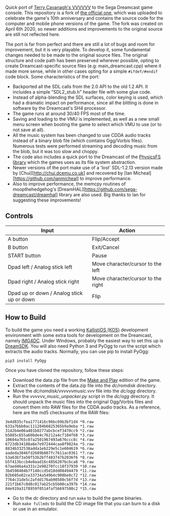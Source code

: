 Quick port of [Terry Cavanagh's VVVVVV](https://thelettervsixtim.es/) to the Sega Dreamcast game console. This repository is a fork of [the official one](https://github.com/TerryCavanagh/VVVVVV), which was uploaded to celebrate the game's 10th anniversary and contains the source code for the computer and mobile phone versions of the game. The fork was created on April 6th 2020, so newer additions and improvements to the original source are still not reflected here.

The port is far from perfect and there are still a lot of bugs and room for improvement, but it is very playable. To develop it, some fundamental changes needed to be made to the original source files. The original structure and code path has been preserved wherever possible, opting to create Dreamcast-specific source files (e.g: main_dreamcast.cpp) where it made more sense, while in other cases opting for a simple ```#ifdef/#endif``` code block. Some characteristics of the port:

- Backported all the SDL calls from the 2.0 API to the old 1.2 API. It incluides a simple "SDL2_stub.h" header file with some glue code.
- Instead of alpha-blending the SDL surfaces, color keying is used, which had a dramatic impact on performance, since all the blitting is done in software by the Dreamcast's SH4 processor.
- The game runs at around 30/40 FPS most of the time.
- Saving and loading to the VMU is implemented, as well as a new small menu screen when booting the game to select which VMU to use (or to not save at all).
- All the music system has been changed to use CDDA audio tracks instead of a binary blob file (which cointains Ogg/Vorbis files). Numerous tests were performed streaming and decoding music from the blob, but it was too slow and choppy.
- The code also includes a quick port to the Dreamcast of the [PhysicsFS library](https://www.icculus.org/physfs/) which the games uses as its file system abstraction.
- Newer versions of the port make use of a 'lost' SDL-1.2.13 version made by [Chui][http://chui.dcemu.co.uk] and recovered by [Ian Micheal][https://github.com/ianmicheal] to improve performance.
- Also to improve performance, the memcpy routines of moopthehedgehog's [DreamHAL][https://github.com/sega-dreamcast/dreamhal] library are also used. Big thanks to Ian for suggesting these improvements!

Controls
--------

Input | Action
--- | ---
A button                                  | Flip/Accept  
B button                                  | Exit/Cancel   
START button                              | Pause         
Dpad left / Analog stick left             | Move character/cursor to the left  
Dpad right / Analog stick right           | Move character/cursor to the right 
Dpad up or down / Analog stick up or down | Flip 


How to Build
------------
To build the game you need a working [KallistiOS (KOS)](http://gamedev.allusion.net/softprj/kos/) development environment with some extra tools for development on the Dreamcast, namely [IMG4DC](https://github.com/sizious/img4dc). Under Windows, probably the easiest way to set this up is [DreamSDK](https://www.dreamsdk.org/). You will also need Python 3 and PyOgg to run the script which extracts the audio tracks. Normally, you can use pip to install PyOgg:

```
pip3 install PyOgg
```

Once you have cloned the repository, follow these steps:

- Download the data.zip file from the [Make and Play](https://thelettervsixtim.es/makeandplay/) edition of the game.
- Extract the contents of the data.zip file into the _dc/romdisk_ directory.
- Move the _dc/romdisk/vvvvvvmusic.vvv_ file into the _dc/ogg_ directory.
- Run the _vvvvvv_music_unpacker.py_ script in the _dc/ogg_ directory. It should unpack the music files into the original Ogg/Vorbis files and convert them into RAW files for the CDDA audio tracks. As a reference, here are the md5 checksums of the RAW files:
```
3e4d835cfea1771416c96bc69b3bf1d4 *0.raw
633a7bbb0ac111284b6825365b9a9eba *1.raw
3142b4e06a401b0277abcbcef3470cc9 *2.raw
b5885c655a60bde4c76212a4cf104f68 *3.raw
10604a765c07a2501967493a676ccc8c *4.raw
6723db34188a6e7e972444caa8f9824a *5.raw
8834b332538adda1eb229e5c1e604619 *6.raw
aadeda3846fd2689b807fc7611ac0361 *7.raw
53a63bf3a50f53b2bff483747b2036f6 *8.raw
b5f413bccb4e0aad16c4856207bcbca8 *9.raw
67aed46a4a331c2e98270fcc18f37939 *10.raw
3b4598404b7f140ccd5d10dd08494479 *11.raw
02b605e02ce33734a549b4c900be8c72 *12.raw
7764c31de5c2afdd176ab90580c56f7d *13.raw
221f1b67c0d8c017ab25cb5b00ca397b *14.raw
04e919a31f8959f0514faf56697500c2 *15.raw
```
- Go to the _dc_ directory and run ```make``` to build the game binaries.
- Run ```make fullmds``` to build the CD image file that you can burn to a disk or use in an emulator.

